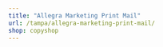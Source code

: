 ```yaml
---
title: "Allegra Marketing Print Mail"
url: /tampa/allegra-marketing-print-mail/
shop: copyshop
---
```

